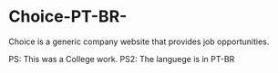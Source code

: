 # Choice-PT-BR-
Choice is a generic company website that provides job opportunities.

PS: This was a College work.
PS2: The languege is in PT-BR
